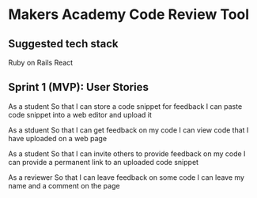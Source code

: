 # Makers Academy Code Review Tool

## Suggested tech stack

Ruby on Rails
React 

## Sprint 1 (MVP): User Stories

As a student
So that I can store a code snippet for feedback
I can paste code snippet into a web editor and upload it

As a stduent
So that I can get feedback on my code
I can view code that I have uploaded on a web page

As a student
So that I can invite others to provide feedback on my code
I can provide a permanent link to an uploaded code snippet

As a reviewer
So that I can leave feedback on some code
I can leave my name and a comment on the page


